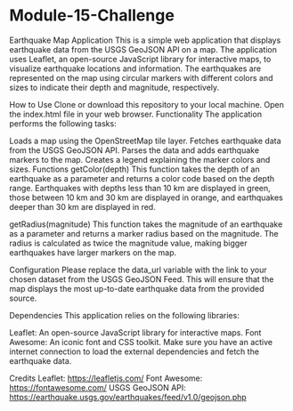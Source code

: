 # Module-15-Challenge

Earthquake Map Application
This is a simple web application that displays earthquake data from the USGS GeoJSON API on a map. The application uses Leaflet, an open-source JavaScript library for interactive maps, to visualize earthquake locations and information. The earthquakes are represented on the map using circular markers with different colors and sizes to indicate their depth and magnitude, respectively.

How to Use
Clone or download this repository to your local machine.
Open the index.html file in your web browser.
Functionality
The application performs the following tasks:

Loads a map using the OpenStreetMap tile layer.
Fetches earthquake data from the USGS GeoJSON API.
Parses the data and adds earthquake markers to the map.
Creates a legend explaining the marker colors and sizes.
Functions
getColor(depth)
This function takes the depth of an earthquake as a parameter and returns a color code based on the depth range. Earthquakes with depths less than 10 km are displayed in green, those between 10 km and 30 km are displayed in orange, and earthquakes deeper than 30 km are displayed in red.

getRadius(magnitude)
This function takes the magnitude of an earthquake as a parameter and returns a marker radius based on the magnitude. The radius is calculated as twice the magnitude value, making bigger earthquakes have larger markers on the map.

Configuration
Please replace the data_url variable with the link to your chosen dataset from the USGS GeoJSON Feed. This will ensure that the map displays the most up-to-date earthquake data from the provided source.

Dependencies
This application relies on the following libraries:

Leaflet: An open-source JavaScript library for interactive maps.
Font Awesome: An iconic font and CSS toolkit.
Make sure you have an active internet connection to load the external dependencies and fetch the earthquake data.

Credits
Leaflet: https://leafletjs.com/
Font Awesome: https://fontawesome.com/
USGS GeoJSON API: https://earthquake.usgs.gov/earthquakes/feed/v1.0/geojson.php
